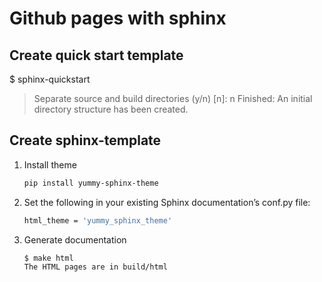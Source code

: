 # Github pages with sphinx

## Create quick start template
    
   $ sphinx-quickstart
   > Separate source and build directories (y/n) [n]: n
   Finished: An initial directory structure has been created.
     

##  Create sphinx-template

1. Install theme
    ```sh
    pip install yummy-sphinx-theme
    ```
2. Set the following in your existing Sphinx documentation’s conf.py file:
    ```sh
    html_theme = 'yummy_sphinx_theme'
    ```
3. Generate documentation
    ```sh
    $ make html
    The HTML pages are in build/html
   ```